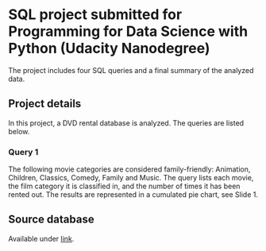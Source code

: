# SQL project submitted for Programming for Data Science with Python (Udacity Nanodegree)
The project includes four SQL queries and a final summary of the analyzed data.

## Project details
In this project, a DVD rental database is analyzed. The queries are listed below.

### Query 1
The following movie categories are considered family-friendly: Animation, Children, Classics, Comedy, Family and Music. The query lists each movie, the film category it is classified in, and the number of times it has been rented out. The results are represented in a cumulated pie chart, see Slide 1.

## Source database
Available under [link](http://www.postgresqltutorial.com/postgresql-sample-database/).
